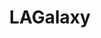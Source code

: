 ---
title: LAGalaxy
crosslinks:
- MLS
- reddit_stream
- FantasyPL
- soccer
- BC_Lions
- LAFC
- soccerstreams
- Chargers
- livven
---